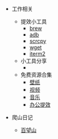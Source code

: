* 工作相关
  * 提效小工具
    * [brew](zh-cn/job/brew/brew.md)
    * [adb](zh-cn/job/adb/adb.md)
    * [scrcpy](zh-cn/job/scrcpy/scrcpy.md)
    * [wget](zh-cn/job/wget/wget.md)
    * [iterm2](zh-cn/job/iterm2/iterm2.md)
  * 小工具分享
    * []()
  * 免费资源合集
    * [壁纸](zh-cn/Freeresources/wallpaper/wallpaper.md)
    * [视频]()
    * [音乐]()
    * [办公提效](zh-cn/Freeresources/workoffice/work.md)

* 爬山日记
  * [百望山](zh-cn/爬山日记/百望山/baiwangshan.md)

